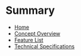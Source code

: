 # Summary
* [Home](./Home.md)
* [Concept Overview](./ConcpetOverview.md)
* [Feature List](./FeatureList.md)
* [Technical Specifications](./TechnicalSpecifications.md)
